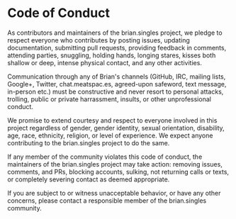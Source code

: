 Code of Conduct
===

As contributors and maintainers of the brian.singles project, we pledge to respect everyone who contributes by posting issues, updating documentation, submitting pull requests, providing feedback in comments, attending parties, snuggling, holding hands, longing stares, kisses both shallow or deep, intense physical contact, and any other activities.

Communication through any of Brian's channels (GitHub, IRC, mailing lists, Google+, Twitter, chat.meatspac.es, agreed-upon safeword, text message, in-person etc.) must be constructive and never resort to personal attacks, trolling, public or private harrassment, insults, or other unprofessional conduct.

We promise to extend courtesy and respect to everyone involved in this project regardless of gender, gender identity, sexual orientation, disability, age, race, ethnicity, religion, or level of experience. We expect anyone contributing to the brian.singles project to do the same.

If any member of the community violates this code of conduct, the maintainers of the brian.singles project may take action: removing issues, comments, and PRs, blocking accounts, sulking, not returning calls or texts, or completely severing contact as deemed appropriate.

If you are subject to or witness unacceptable behavior, or have any other concerns, please contact a responsible member of the brian.singles community.
